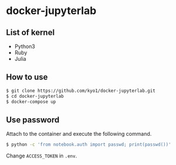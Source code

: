 # docker-jupyterlab

## List of kernel

- Python3
- Ruby
- Julia


## How to use

```sh
$ git clone https://github.com/kyo1/docker-jupyterlab.git
$ cd docker-jupyterlab
$ docker-compose up
```


## Use password

Attach to the container and execute the following command.

```sh
$ python -c 'from notebook.auth import passwd; print(passwd())'
```

Change `ACCESS_TOKEN` in `.env`.
